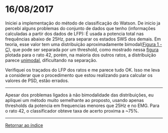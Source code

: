 # 16/08/2017
 
Iniciei a implementação do método de classificação do Watson. De inicio ja percebi alguns problemas do conjunto de dados que tenho (informações calculadas a partir dos dados de LFP): É usada a potencia total nas frequências abaixo de 25Hz, para separar os estados SWS dos demais. Em teoria, esse valor tem uma distribuição aproximadamente bimodal([Figura 1 - C](imagens/modes.png "oi")), que pode ser separada por um threshold, como mostrado nessa [figura](imagens/densidade-42.png "oi") plotada para o rato 42, porém, na maioria dos outros ratos, a distribuição parece [unimodal](imagens/densidade-41.png "oi"), dificultando na separação.

Verifiquei os traçados do LFP dos ratos e me parece tudo OK. Isso me leva a considerar que o procedimento que estou realizando para calcular os valores de PSD, estão errados.

****

Apesar dos problemas ligados à não bimodalidade das distribuições, eu apliquei um método muito semelhante ao proposto, usando apenas thresholds da potencia em frequencias menores que 25Hz e no EMG. Para o rato 42, o classificador obteve taxa de acerto proxima a ~75%.

****
 
[Retornar ao índice](https://github.com/vittorfp/Open-Lab-Book/blob/master/README.md "Oi")


